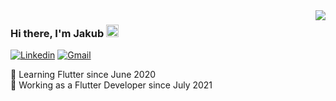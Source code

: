 <img align='right' src="https://github-readme-stats.vercel.app/api?username=jakubjaniec&show_icons=true&count_private=true&theme=dracula">

### Hi there, I'm Jakub <img src="https://github.com/piyushP7pravin/piyushP7pravin/blob/master/Hi.gif" height="20px">

[![Linkedin](https://img.shields.io/badge/-LinkedIn-blue?style=flat&logo=Linkedin&logoColor=white)](https://www.linkedin.com/in/jakubjaniec/)
[![Gmail](https://img.shields.io/badge/-Gmail-c14438?style=flat&logo=Gmail&logoColor=white)](mailto:jakubjaniec01@gmail.com)

:iphone: Learning Flutter since June 2020  
:office: Working as a Flutter Developer since July 2021
